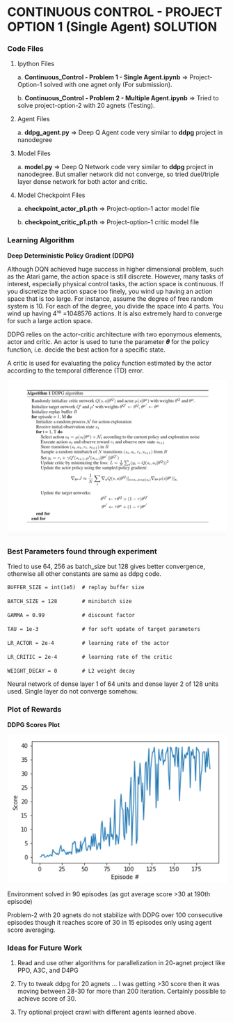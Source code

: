 # CONTINUOUS CONTROL - PROJECT OPTION 1 (Single Agent) SOLUTION

### Code Files 

1. Ipython Files

    a. **Continuous_Control - Problem 1 - Single Agent.ipynb** => Project-Option-1 solved with one agnet only (For submission).

    b. **Continuous_Control - Problem 2 - Multiple Agent.ipynb** => Tried to solve project-option-2 with 20 agnets (Testing).

2. Agent Files

    a. **ddpg_agent.py** => Deep Q Agent code very similar to **ddpg** project in nanodegree

3. Model Files

    a. **model.py** => Deep Q Network code very similar to **ddpg** project in nanodegree. 
        But smaller network did not converge, so tried duel/triple layer dense network for both actor and critic.

4. Model Checkpoint Files

    a. **checkpoint_actor_p1.pth** => Project-option-1 actor model file

    b. **checkpoint_critic_p1.pth** => Project-option-1 critic model file



### Learning Algorithm

**Deep Deterministic Policy Gradient (DDPG)**

Although DQN achieved huge success in higher dimensional problem, such as the Atari game, the action space is still discrete. However, many tasks of interest, especially physical control tasks, the action space is continuous. If you discretize the action space too finely, you wind up having an action space that is too large. For instance, assume the degree of free random system is 10. For each of the degree, you divide the space into 4 parts. You wind up having 4¹⁰ =1048576 actions. It is also extremely hard to converge for such a large action space.

DDPG relies on the actor-critic architecture with two eponymous elements, actor and critic. An actor is used to tune the parameter 𝜽 for the policy function, i.e. decide the best action for a specific state.

A critic is used for evaluating the policy function estimated by the actor according to the temporal difference (TD) error.

![DDPG Algorithm](ddpg_algorithm.png)



### Best Parameters found through experiment 

Tried to use 64, 256 as batch_size but 128 gives better convergence, otherwise all other constants are same as ddpg code.

    BUFFER_SIZE = int(1e5)  # replay buffer size

    BATCH_SIZE = 128        # minibatch size

    GAMMA = 0.99            # discount factor

    TAU = 1e-3              # for soft update of target parameters

    LR_ACTOR = 2e-4         # learning rate of the actor 

    LR_CRITIC = 2e-4        # learning rate of the critic

    WEIGHT_DECAY = 0        # L2 weight decay

Neural network of dense layer 1 of 64 units and dense layer 2 of 128 units used. Single layer do not converge somehow. 



### Plot of Rewards

**DDPG Scores Plot**

![DDPG Scores](p2_option1_graph.png)

Environment solved in 90 episodes (as got average score >30 at 190th episode)

Problem-2 with 20 agnets do not stabilize with DDPG over 100 consecutive episodes though it reaches score of 30 in 15 episodes only using agent score averaging.



### Ideas for Future Work

1. Read and use other algorithms for parallelization in 20-agnet project like PPO, A3C, and D4PG 

2. Try to tweak ddpg for 20 agnets ... I was getting >30 score then it was moving between 28-30 for more than 200 iteration. Certainly possible to achieve score of 30.

3. Try optional project crawl with different agents learned above.


